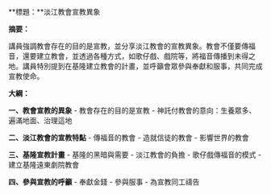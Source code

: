 **標題：**淡江教會宣教異象

**摘要：**

講員強調教會存在的目的是宣教，並分享淡江教會的宣教異象。教會不僅要傳福音，還要建立教會，並透過各種方式，如歌仔戲、戲院等，將福音傳播到未得之地。講員特別提到在基隆建立教會的計畫，並呼籲會眾參與奉獻和服事，共同完成宣教使命。

**大綱：**

**一、教會宣教的異象**
    - 教會存在的目的是宣教
    - 神託付教會的意向：生養眾多、遍滿地面、治理這地

**二、淡江教會的宣教特點**
    - 傳福音的教會
    - 造就信徒的教會
    - 影響世界的教會

**三、基隆宣教計畫**
    - 基隆的黑暗與需要
    - 淡江教會的負擔
    - 歌仔戲傳福音的模式
    - 建立基隆遠東劇院教會

**四、參與宣教的呼籲**
    - 奉獻金錢
    - 參與服事
    - 為宣教同工禱告